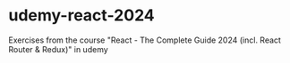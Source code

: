 # udemy-react-2024
Exercises from the course "React - The Complete Guide 2024 (incl. React Router &amp; Redux)" in udemy
